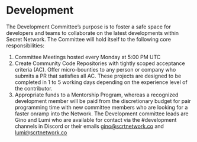 # Development

The Development Committee’s purpose is to foster a safe space for developers and teams to collaborate on the latest developments within Secret Network. The Committee will hold itself to the following core responsibilities:

1. Committee Meetings hosted every Monday at 5:00 PM UTC
2. Create Community Code Repositories with tightly scoped acceptance criteria (AC). Offer micro-bounties to any person or company who submits a PR that satisfies all AC. These projects are designed to be completed in 1 to 5 working days depending on the experience level of the contributor.
3. Appropriate funds to a Mentorship Program, whereas a recognized development member will be paid from the discretionary budget for pair programming time with new committee members who are looking for a faster onramp into the Network. The Development committee leads are Gino and Lumi who are available for contact via the #development channels in Discord or their emails gino@scrtnetwork.co and lumi@scrtnetwork.co
